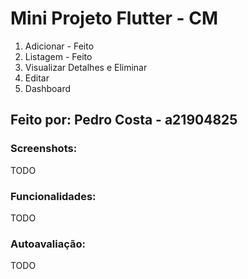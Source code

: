 # Mini Projeto Flutter - CM

1. Adicionar - Feito
2. Listagem - Feito
3. Visualizar Detalhes e Eliminar
4. Editar
5. Dashboard

## Feito por: Pedro Costa - a21904825

### Screenshots:

TODO

### Funcionalidades:

TODO

### Autoavaliação:

TODO
